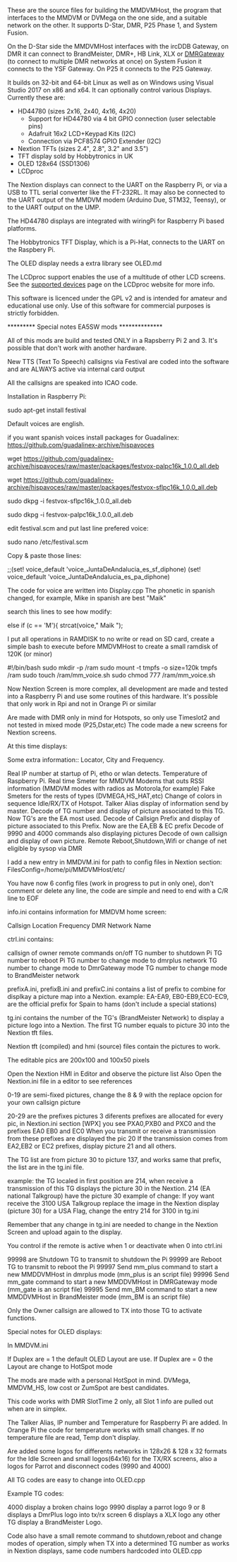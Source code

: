 These are the source files for building the MMDVMHost, the program that interfaces to the MMDVM or DVMega on the one side, and a suitable network on the other. It supports D-Star, DMR, P25 Phase 1, and System Fusion.

On the D-Star side the MMDVMHost interfaces with the ircDDB Gateway, on DMR it can connect to BrandMeister, DMR+, HB Link, XLX or [DMRGateway](https://github.com/g4klx/DMRGateway) (to connect to multiple DMR networks at once) on System Fusion it connects to the YSF Gateway. On P25 it connects to the P25 Gateway.

It builds on 32-bit and 64-bit Linux as well as on Windows using Visual Studio 2017 on x86 and x64. It can optionally control various Displays. Currently these are:

- HD44780 (sizes 2x16, 2x40, 4x16, 4x20)
	- Support for HD44780 via 4 bit GPIO connection (user selectable pins)
	- Adafruit 16x2 LCD+Keypad Kits (I2C)
	- Connection via PCF8574 GPIO Extender (I2C)
- Nextion TFTs (sizes 2.4", 2.8", 3.2" and 3.5")
- TFT display sold by Hobbytronics in UK
- OLED 128x64 (SSD1306)
- LCDproc

The Nextion displays can connect to the UART on the Raspberry Pi, or via a USB to TTL serial converter like the FT-232RL. It may also be connected to the UART output of the MMDVM modem (Arduino Due, STM32, Teensy), or to the UART output on the UMP.

The HD44780 displays are integrated with wiringPi for Raspberry Pi based platforms.

The Hobbytronics TFT Display, which is a Pi-Hat, connects to the UART on the Raspbery Pi.

The OLED display needs a extra library see OLED.md

The LCDproc support enables the use of a multitude of other LCD screens. See the [supported devices](http://lcdproc.omnipotent.net/hardware.php3) page on the LCDproc website for more info.

This software is licenced under the GPL v2 and is intended for amateur and educational use only. Use of this software for commercial purposes is strictly forbidden.


********* Special notes EA5SW mods **************

All of this mods are build and tested ONLY in a Rapsberry Pi 2 and 3.
It's possible that don't work with another hardware.


New TTS (Text To Speech) callsigns via Festival are coded into the software and are ALWAYS active via internal card output

All the callsigns are speaked into ICAO code. 

Installation in Raspberry Pi:

sudo apt-get install festival

Default voices are english.

if you want spanish voices install packages for Guadalinex:
https://github.com/guadalinex-archive/hispavoces

wget https://github.com/guadalinex-archive/hispavoces/raw/master/packages/festvox-palpc16k_1.0.0_all.deb

wget https://github.com/guadalinex-archive/hispavoces/raw/master/packages/festvox-sflpc16k_1.0.0_all.deb

sudo dkpg -i festvox-sflpc16k_1.0.0_all.deb

sudo dkpg -i festvox-palpc16k_1.0.0_all.deb



edit festival.scm and put last line prefered voice:

sudo nano /etc/festival.scm

Copy & paste those lines:

;;(set! voice_default 'voice_JuntaDeAndalucia_es_sf_diphone)
(set! voice_default 'voice_JuntaDeAndalucia_es_pa_diphone)


The code for voice are written into Display.cpp
The phonetic in spanish changed, for example, Mike in spanish are best "Maik"

search this lines to see how modify:

else if (c == 'M'){
strcat(voice," Maik ");


I put all operations in RAMDISK to no write or read on SD card, create a simple bash to execute before MMDVMHost to create a small ramdisk of 120K (or minor)

#!/bin/bash
sudo mkdir -p /ram
sudo mount -t tmpfs -o size=120k tmpfs /ram
sudo touch /ram/mm_voice.sh
sudo chmod 777 /ram/mm_voice.sh



Now Nextion Screen is more complex, all development are made and tested into a Raspberry Pi and use some routines of this hardware. It's possible that only work in Rpi and not in Orange Pi or similar

Are made with DMR only in mind for Hotspots, so only use Timeslot2 and not tested in mixed mode (P25,Dstar,etc) The code made a new screens for Nextion screens.

At this time displays:

Some extra information:: Locator, City and Frequency.

Real IP number at startup of Pi, etho or wlan detects.
Temperature of Raspberry Pi.
Real time Smeter for MMDVM Modems that outs RSSI information (MMDVM modes with radios as Motorola,for example)
Fake Smeters for the rests of types (DVMEGA,HS_HAT,etc)
Change of colors in sequence Idle/RX/TX of Hotspot.
Talker Alias display of information send by master.
Decode of TG number and display of picture associated to this TG.
Now TG's are the EA most used.
Decode of Callsign Prefix and display of picture associated to this Prefix.
Now are the EA,EB & EC prefix
Decode of 9990 and 4000 commands also displaying pictures
Decode of own callsign and display of own picture.
Remote Reboot,Shutdown,Wifi or change of net eligible by sysop via DMR


I add a new entry in MMDVM.ini for path to config files in Nextion section:
FilesConfig=/home/pi/MMDVMHost/etc/

You have now 6 config files (work in progress to put in only one), don't comment or delete any line, the code are simple and need to end with a C/R line to EOF

info.ini contains information for MMDVM home screen:

Callsign Location Frequency DMR Network Name

ctrl.ini contains:

callsign of owner remote commands on/off TG number to shutdown Pi TG number to reboot Pi TG number to change mode to dmrplus network TG number to change mode to DmrGateway mode TG number to change mode to BrandMeister network

prefixA.ini, prefixB.ini and prefixC.ini contains a list of prefix to combine for displkay a picture map into a Nextion. example: EA-EA9, EB0-EB9,EC0-EC9, are the official prefix for Spain to hams (don't include a special stations)

tg.ini contains the number of the TG's (BrandMeister Network) to display a picture logo into a Nextion. The first TG number equals to picture 30 into the Nextion tft files.

Nextion tft (compiled) and hmi (source) files contain the pictures to work.

The editable pics are 200x100 and 100x50 pixels

Open the Nextion HMI in Editor and observe the picture list Also Open the Nextion.ini file in a editor to see references

0-19 are semi-fixed pictures, change the 8 & 9 with the replace opcion for your own callsign picture

20-29 are the prefixes pictures 3 diferents prefixes are allocated for every pic, in Nextion.ini section [WPX] you see PXA0,PXB0 and PXC0 and the prefixes EA0 EB0 and EC0 When you transmit or receive a transmission from these prefixes are displayed the pic 20 If the transmission comes from EA2,EB2 or EC2 prefixes, display picture 21 and all others.

The TG list are from picture 30 to picture 137, and works same that prefix, the list are in the tg.ini file.

example: the TG localed in first position are 214, when receive a transmission of this TG displays the picture 30 in the Nextion. 214 (EA national Talkgroup) have the picture 30 example of change: If yoy want receive the 3100 USA Talkgroup replace the image in the Nextion display (picture 30) for a USA Flag, change the entry 214 for 3100 in tg.ini

Remember that any change in tg.ini are needed to change in the Nextion Screen and upload again to the display.

You control if the remote is active when 1 or deactivate when 0 into ctrl.ini

99998 are Shutdown TG to transmit to shutdown the Pi
99999 are Reboot TG to transmit to reboot the Pi
99997 Send mm_plus command to start a new MMDDVMHost in dmrplus mode (mm_plus is an script file)
99996 Send mm_gate command to start a new MMDDVMHost in DMRGateway mode (mm_gate is an script file)
99995 Send mm_BM command to start a new MMDDVMHost in BrandMeister mode (mm_BM is an script file)

Only the Owner callsign are allowed to TX into those TG to activate functions.


Special notes for OLED displays:


In MMDVM.ini

If Duplex are = 1 the default OLED Layout are use.
If Duplex are = 0 the Layout are change to HotSpot mode

The mods are made with a personal HotSpot in mind. DVMega, MMDVM_HS, low cost or ZumSpot are best candidates.

This code works with DMR SlotTime 2 only, all Slot 1 info are pulled out when are in simplex.

The Talker Alias, IP number and Temperature for Raspberry Pi are added. In Orange Pi the code for temperature works with small changes.
If no temperature file are read, Temp don't display.

Are added some logos for differents networks in 128x26 & 128 x 32 formats for the Idle Screen and small logos(64x16) for the TX/RX screens, also a logos for Parrot and disconnect codes (9990 and 4000)

All TG codes are easy to change into OLED.cpp

Example TG codes:

4000 display a broken chains logo
9990 display a parrot logo
9 or 8 displays a DmrPlus logo into tx/rx screen
6 displays a XLX logo
any other TG display a BrandMeister Logo.

Code also have a small remote command to shutdown,reboot and change modes of operation, simply when TX into a determined TG number as works in Nextion displays, same code numbers hardcoded into OLED.cpp

